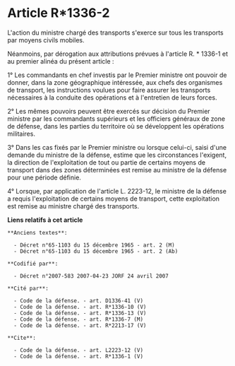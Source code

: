 # Article R*1336-2

L'action du ministre chargé des transports s'exerce sur tous les transports par moyens civils mobiles. 

Néanmoins, par dérogation aux attributions prévues à l'article R. * 1336-1 et au premier alinéa du présent article : 

1° Les commandants en chef investis par le Premier ministre ont pouvoir de donner, dans la zone géographique intéressée, aux
chefs des organismes de transport, les instructions voulues pour faire assurer les transports nécessaires à la conduite des
opérations et à l'entretien de leurs forces. 

2° Les mêmes pouvoirs peuvent être exercés sur décision du Premier ministre par les commandants supérieurs et les officiers
généraux de zone de défense, dans les parties du territoire où se développent les opérations militaires. 

3° Dans les cas fixés par le Premier ministre ou lorsque celui-ci, saisi d'une demande du ministre de la défense, estime que
les circonstances l'exigent, la direction de l'exploitation de tout ou partie de certains moyens de transport dans des zones
déterminées est remise au ministre de la défense pour une période définie. 

4° Lorsque, par application de l'article L. 2223-12, le ministre de la défense a requis l'exploitation de certains moyens de
transport, cette exploitation est remise au ministre chargé des transports.

**Liens relatifs à cet article**

	**Anciens textes**:

	  - Décret n°65-1103 du 15 décembre 1965 - art. 2 (M)
	  - Décret n°65-1103 du 15 décembre 1965 - art. 2 (Ab)

	**Codifié par**:

	  - Décret n°2007-583 2007-04-23 JORF 24 avril 2007

	**Cité par**:

	  - Code de la défense. - art. D1336-41 (V)
	  - Code de la défense. - art. R*1336-10 (V)
	  - Code de la défense. - art. R*1336-13 (V)
	  - Code de la défense. - art. R*1336-7 (M)
	  - Code de la défense. - art. R*2213-17 (V)

	**Cite**:

	  - Code de la défense. - art. L2223-12 (V)
	  - Code de la défense. - art. R*1336-1 (V)
